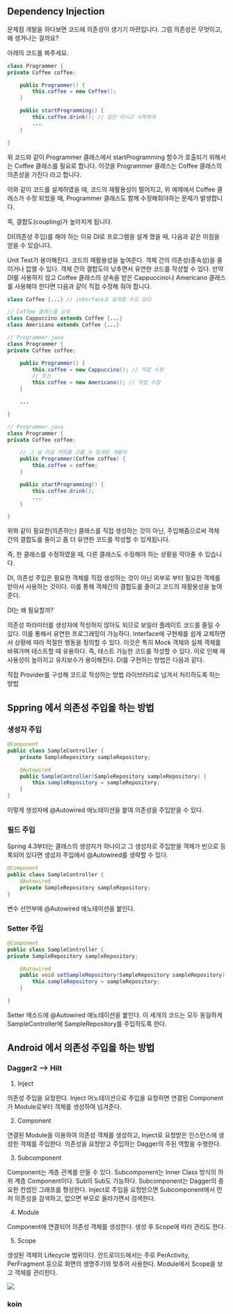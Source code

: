 ## Dependency Injection

문제점
개발을 하다보면 코드에 의존성이 생기기 마련입니다. 그럼 의존성은 무엇이고, 왜 생겨나는 걸까요?

아래의 코드를 봐주세요.

```java
class Programmer {
private Coffee coffee;

    public Programmer() {
    	this.coffee = new Coffee();
    }

    public startProgramming() {
    	this.coffee.drink(); // 일단 마시고 시작하자
        ...
    }

}
```

위 코드와 같이 Programmer 클래스에서 startProgramming 함수가 호출되기 위해서는 Coffee 클래스를 필요로 합니다. 이것을 Programmer 클래스는 Coffee 클래스의 의존성을 가진다 라고 합니다.

이와 같이 코드를 설계하였을 때, 코드의 재활용성이 떨어지고, 위 예제에서 Coffee 클래스가 수정 되었을 때, Programmer 클래스도 함께 수정해줘야하는 문제가 발생합니다.

즉, 결합도(coupling)가 높아지게 됩니다.

DI(의존성 주입)를 해야 하는 이유
DI로 프로그램을 설계 했을 때, 다음과 같은 이점을 얻을 수 있습니다.

Unit Test가 용이해진다.
코드의 재활용성을 높여준다.
객체 간의 의존성(종속성)을 줄이거나 없엘 수 있다.
객체 간의 결합도이 낮추면서 유연한 코드를 작성할 수 있다.
만약 DI를 사용하지 않고 Coffee 클래스의 상속을 받은 Cappuccino나 Americano 클래스를 사용해야 한다면 다음과 같이 직접 수정해 줘야 합니다.

```java
class Coffee {...} // interface로 설계할 수도 있다

// Coffee 클래스를 상속
class Cappuccino extends Coffee {...}
class Americano extends Coffee {...}

// Programmer.java
class Programmer {
private Coffee coffee;

    public Programmer() {
    	this.coffee = new Cappuccino(); // 직접 수정
        // 또는
        this.coffee = new Americano(); // 직접 수정
    }

    ...

}
```

```java
// Programmer.java
class Programmer {
private Coffee coffee;

    // 그 날 마실 커피를 고를 수 있게된 개발자
    public Programmer(Coffee coffee) {
    	this.coffee = coffee;
    }

    public startProgramming() {
    	this.coffee.drink();
        ...
    }

}
```

위와 같이 필요한(의존하는) 클래스를 직접 생성하는 것이 아닌, 주입해줌으로써 객체 간의 결합도를 줄이고 좀 더 유연한 코드를 작성할 수 있게됩니다.

즉, 한 클래스를 수정하였을 때, 다른 클래스도 수정해야 하는 상황을 막아줄 수 있습니다.

DI, 의존성 주입은 필요한 객체를 직접 생성하는 것이 아닌 외부로 부터 필요한 객체를 받아서 사용하는 것이다.
이를 통해 객체간의 결합도를 줄이고 코드의 재활용성을 높여준다.

DI는 왜 필요할까?

의존성 파라미터를 생성자에 작성하지 않아도 되므로 보일러 플레이트 코드를 줄일 수 있다. 이를 통해서 유연한 프로그래밍이 가능하다.
Interface에 구현체를 쉽게 교체하면서 상황에 따라 적절한 행동을 정의할 수 있다. 이것은 특히 Mock 객체와 실제 객체를 바꿔가며 테스트할 때 유용하다. 즉, 테스트 가능한 코드를 작성할 수 있다. 이로 인해 재사용성이 높아지고 유지보수가 용이해진다.
DI를 구현하는 방법은 다음과 같다.

직접 Provider를 구성해 코드로 작성하는 방법
라이브러리로 넘겨서 처리하도록 하는 방법

## Sppring 에서 의존성 주입을 하는 방법

### 생성자 주입

```java
@Component
public class SampleController {
    private SampleRepository sampleRepository;

    @Autowired
    public SampleController(SampleRepository sampleRepository) {
        this.sampleRepository = sampleRepository;
    }
}
```

이렇게 생성자에 @Autowired 애노테이션을 붙여 의존성을 주입받을 수 있다.

### 필드 주입

Spring 4.3부터는 클래스의 생성자가 하나이고 그 생성자로 주입받을 객체가 빈으로 등록되어 있다면 생성자 주입에서 @Autowired를 생략할 수 있다.

```java
@Component
public class SampleController {
    @Autowired
    private SampleRepository sampleRepository;
}
```

변수 선언부에 @Autowired 애노테이션을 붙인다.

### Setter 주입

```java
@Component
public class SampleController {
private SampleRepository sampleRepository;

    @Autowired
    public void setSampleRepository(SampleRepository sampleRepository) {
        this.sampleRepository = sampleRepository;
    }

}
```

Setter 메소드에 @Autowired 애노테이션을 붙인다.
이 세개의 코드는 모두 동일하게 SampleController에 SampleRepository를 주입하도록 한다.

## Android 에서 의존성 주입을 하는 방법

### Dagger2 --> Hilt

1. Inject

의존성 주입을 요청한다. Inject 어노테이션으로 주입을 요청하면 연결된 Component가 Module로부터 객체를 생성하여 넘겨준다.

2. Component

연결된 Module을 이용하여 의존성 객체를 생성하고, Inject로 요청받은 인스턴스에 생성한 객체를 주입한다. 의존성을 요청받고 주입하는 Dagger의 주된 역할을 수행한다.

3. Subcomponent

Component는 계층 관계를 만들 수 있다. Subcomponent는 Inner Class 방식의 하위 계층 Component이다. Sub의 Sub도 가능하다. Subcomponent는 Dagger의 중요한 컨셉인 그래프를 형성한다. Inject로 주입을 요청받으면 Subcomponent에서 먼저 의존성을 검색하고, 없으면 부모로 올라가면서 검색한다.

4. Module

Component에 연결되어 의존성 객체를 생성한다. 생성 후 Scope에 따라 관리도 한다.

5. Scope

생성된 객체의 Lifecycle 범위이다. 안드로이드에서는 주로 PerActivity, PerFragment 등으로 화면의 생명주기와 맞추어 사용한다. Module에서 Scope을 보고 객체를 관리한다.

![](https://woovictory.github.io/img/di_flow2.png)

### koin
